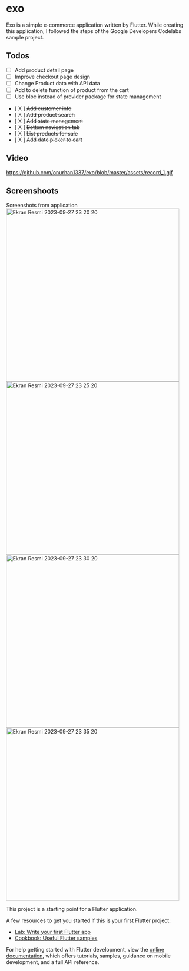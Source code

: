 # exo

Exo is a simple e-commerce application written by Flutter. While creating this application, I followed the steps of the Google Developers Codelabs sample project.

## Todos

- [ ] Add product detail page
- [ ] Improve checkout page design
- [ ] Change Product data with API data
- [ ] Add to delete function of product from the cart
- [ ] Use bloc instead of provider package for state management
- [ X ] ~~Add customer info~~
- [ X ] ~~Add product search~~
- [ X ] ~~Add state management~~
- [ X ] ~~Bottom navigation tab~~
- [ X ] ~~List products for sale~~
- [ X ] ~~Add date picker to cart~~

## Video

https://github.com/onurhan1337/exo/blob/master/assets/record_1.gif

## Screenshoots

Screenshots from application
<img width="470" alt="Ekran Resmi 2023-09-27 23 20 20" src="https://github.com/onurhan1337/exo/blob/master/assets/tab_1.png">
<img width="470" alt="Ekran Resmi 2023-09-27 23 25 20" src="https://github.com/onurhan1337/exo/blob/master/assets/tab_2.png">
<img width="470" alt="Ekran Resmi 2023-09-27 23 30 20" src="https://github.com/onurhan1337/exo/blob/master/assets/tab_2_search.png">
<img width="470" alt="Ekran Resmi 2023-09-27 23 35 20" src="https://github.com/onurhan1337/exo/blob/master/assets/tab_3.png">

This project is a starting point for a Flutter application.

A few resources to get you started if this is your first Flutter project:

- [Lab: Write your first Flutter app](https://docs.flutter.dev/get-started/codelab)
- [Cookbook: Useful Flutter samples](https://docs.flutter.dev/cookbook)

For help getting started with Flutter development, view the
[online documentation](https://docs.flutter.dev/), which offers tutorials,
samples, guidance on mobile development, and a full API reference.

